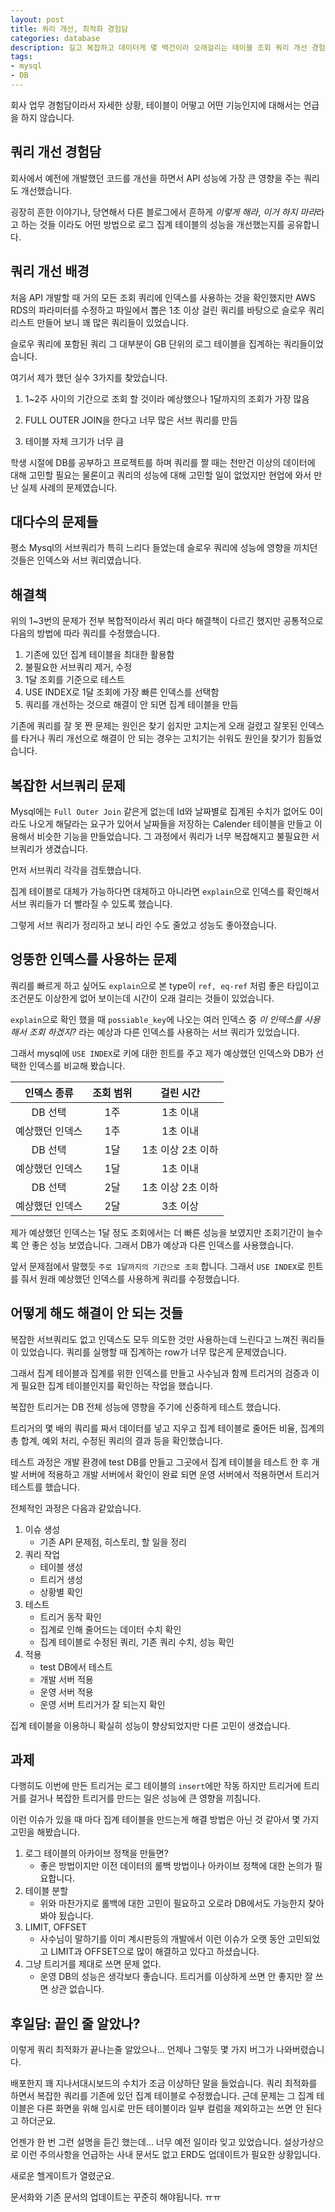 ```yaml
---
layout: post
title: 쿼리 개선, 최적화 경험담
categories: database
description: 길고 복잡하고 데이터게 몇 백건이라 오래걸리는 테이블 조회 쿼리 개선 경험담 입니다. 회사 업무 경험담이라서 자세한 상황, 테이블이 어떻고 어떤 기능인지에 대해서는 언급을 하지 않습니다.
tags:
- mysql
- DB
---
```


회사 업무 경험담이라서 자세한 상황, 테이블이 어떻고 어떤 기능인지에 대해서는 언급을 하지 않습니다.

## 쿼리 개선 경험담

회사에서 예전에 개발했던 코드를 개선을 하면서 API 성능에 가장 큰 영향을 주는 쿼리도 개선했습니다.

굉장히 흔한 이야기나, 당연해서 다른 블로그에서 흔하게 *이렇게 해라*, *이거 하지 마라*라고 하는 것들 이라도
어떤 방법으로 로그 집계 테이블의 성능을 개선했는지를 공유합니다.

## 쿼리 개선 배경

처음 API 개발할 때 거의 모든 조회 쿼리에 인덱스를 사용하는 것을 확인했지만
AWS RDS의 파라미터를 수정하고 파일에서 뽑은 1초 이상 걸린 쿼리를 바탕으로 슬로우 쿼리 리스트 만들어 보니 꽤 많은 쿼리들이 있었습니다.

슬로우 쿼리에 포함된 쿼리 그 대부분이 GB 단위의 로그 테이블을 집계하는 쿼리들이었습니다.

여기서 제가 했던 실수 3가지를 찾았습니다.

1. 1~2주 사이의 기간으로 조회 할 것이라 예상했으나 1달까지의 조회가 가장 많음

1. FULL OUTER JOIN을 한다고 너무 많은 서브 쿼리를 만듬

1. 테이블 자체 크기가 너무 큼

학생 시절에 DB를 공부하고 프로젝트를 하며 쿼리를 짤 때는 천만건 이상의 데이터에 대해 고민할 필요는 물론이고 쿼리의 성능에 대해 고민할 일이 없었지만
현업에 와서 만난 실제 사례의 문제였습니다.

## 대다수의 문제들

평소 Mysql의 서브쿼리가 특히 느리다 들었는데
슬로우 쿼리에 성능에 영향을 끼치던 것들은 인덱스와 서브 쿼리였습니다.

## 해결책

위의 1~3번의 문제가 전부 복합적이라서 쿼리 마다 해결책이 다르긴 했지만 공통적으로 다음의 방법에 따라 쿼리를 수정했습니다.

1. 기존에 있던 집계 테이블을 최대한 활용함
1. 불필요한 서브쿼리 제거, 수정
1. 1달 조회를 기준으로 테스트
1. USE INDEX로 1달 조회에 가장 빠른 인덱스를 선택함
1. 쿼리를 개선하는 것으로 해결이 안 되면 집계 테이블을 만듬

기존에 쿼리를 잘 못 짠 문제는 원인은 찾기 쉽지만 고치는게 오래 걸렸고
잘못된 인덱스를 타거나 쿼리 개선으로 해결이 안 되는 경우는 고치기는 쉬워도 원인을 찾기가 힘들었습니다.

## 복잡한 서브쿼리 문제

Mysql에는 `Full Outer Join` 같은게 없는데 Id와 날짜별로 집계된 수치가 없어도 0이라도 나오게 해달라는 요구가 있어서
날짜들을 저장하는 Calender 테이블을 만들고 이용해서 비슷한 기능을 만들었습니다.
그 과정에서 쿼리가 너무 복잡해지고 불필요한 서브쿼리가 생겼습니다.

먼저 서브쿼리 각각을 검토했습니다.

집계 테이블로 대체가 가능하다면 대체하고 아니라면 `explain`으로 인덱스를 확인해서 서브 쿼리들가 더 빨라질 수 있도록 했습니다.

그렇게 서브 쿼리가 정리하고 보니 라인 수도 줄었고 성능도 좋아졌습니다.

## 엉뚱한 인덱스를 사용하는 문제

쿼리를 빠르게 하고 싶어도 `explain`으로 본 type이 `ref, eq-ref` 처럼 좋은 타입이고
조건문도 이상한게 없어 보이는데 시간이 오래 걸리는 것들이 있었습니다.

`explain`으로 확인 했을 때 `possiable_key`에 나오는 여러 인덱스 중 
_이 인덱스를 사용해서 조회 하겠지?_ 라는 예상과 다른 인덱스를 사용하는 서브 쿼리가 있었습니다.

그래서 mysql에 `USE INDEX`로 키에 대한 힌트를 주고 제가 예상했던 인덱스와 DB가 선택한 인덱스를 비교해 봤습니다.

|인덱스 종류|조회 범위|걸린 시간|
|:---:|:---:|:---:|
|DB 선택|1주|1초 이내|
|예상했던 인덱스|1주|1초 이내|
|DB 선택|1달|1초 이상 2초 이하|
|예상했던 인덱스|1달|1초 이내|
|DB 선택|2달|1초 이상 2초 이하|
|예상했던 인덱스|2달|3초 이상|

제가 예상했던 인덱스는 1달 정도 조회에서는 더 빠른 성능을 보였지만 조회기간이 늘수록 안 좋은 성능 보였습니다.
그래서 DB가 예상과 다른 인덱스를 사용했습니다.

앞서 문제점에서 말했듯 `주로 1달까지의 기간으로 조회` 합니다. 그래서 `USE INDEX`로 힌트를 줘서
원래 예상했던 인덱스를 사용하게 쿼리를 수정했습니다.

## 어떻게 해도 해결이 안 되는 것들

복잡한 서브쿼리도 없고 인덱스도 모두 의도한 것만 사용하는데 느린다고 느껴진 쿼리들이 있었습니다.
쿼리를 실행할 때 집계하는 row가 너무 많은게 문제였습니다.

그래서 집계 테이블과 집계를 위한 인덱스를 만들고 사수님과 함께 트리거의 검증과 이게 필요한 집계 테이블인지를 확인하는 작업을 했습니다.

복잡한 트리거는 DB 전체 성능에 영향을 주기에 신중하게 테스트 했습니다.

트리거의 몇 배의 쿼리를 짜서 데이터를 넣고 지우고 집계 테이블로 줄어든 비율, 집계의 총 합계, 예외 처리, 수정된 쿼리의 결과 등을 확인했습니다.

테스트 과정은 개발 환경에 test DB를 만들고 그곳에서 집계 테이블을 테스트 한 후 개발 서버에 적용하고
개발 서버에서 확인이 완료 되면 운영 서버에서 적용하면서 트리거 테스트를 했습니다.

전체적인 과정은 다음과 같았습니다.

1. 이슈 생성
    -  기존 API 문제점, 히스토리, 할 일을 정리
1. 쿼리 작업
    - 테이블 생성
    - 트리거 생성
    - 상황별 확인
1. 테스트
    - 트리거 동작 확인
    - 집계로 인해 줄어드는 데이터 수치 확인
    - 집계 테이블로 수정된 쿼리, 기존 쿼리 수치, 성능 확인
1. 적용
    - test DB에서 테스트
    - 개발 서버 적용
    - 운영 서버 적용
    - 운영 서버 트리거가 잘 되는지 확인

집계 테이블을 이용하니 확실히 성능이 향상되었지만 다른 고민이 생겼습니다.

## 과제

다행히도 이번에 만든 트리거는 로그 테이블의 `insert`에만 작동 하지만 
트리거에 트리거를 걸거나 복잡한 트리거를 만드는 일은 성능에 큰 영향을 끼침니다.

이런 이슈가 있을 때 마다 집계 테이블을 만드는게 해결 방법은 아닌 것 같아서 몇 가지 고민을 해봤습니다.

1. 로그 테이블의 아카이브 정책을 만들면?
    * 좋은 방법이지만 이전 데이터의 롤백 방법이나 아카이브 정책에 대한 논의가 필요합니다.
1. 테이블 분할
    * 위와 마찬가지로 롤백에 대한 고민이 필요하고 오로라 DB에서도 가능한지 찾아봐야 됬습니다.
1. LIMIT, OFFSET
    * 사수님이 말하기를 이미 계시판등의 개발에서 이런 이슈가 오랫 동안 고민되었고 LIMIT과 OFFSET으로 많이 해결하고 있다고 하셨습니다.
1. 그냥 트리거를 제대로 쓰면 문제 없다.    
    * 운영 DB의 성능은 생각보다 좋습니다. 트리거를 이상하게 쓰면 안 좋지만 잘 쓰면 상관 없습니다.
    
## 후일담: 끝인 줄 알았나?

이렇게 쿼리 최적화가 끝나는줄 알았으나...
언제나 그렇듯 몇 가지 버그가 나와버렸습니다.

배포한지 꽤 지나서대시보드의 수치가 조금 이상하단 말을 들었습니다.
쿼리 최적화를 하면서 복잡한 쿼리를 기존에 있던 집계 테이블로 수정했습니다.
근데 문제는 그 집계 테이블은 다른 화면을 위해 임시로 만든 테이블이라 일부 컬럼을 제외하고는 쓰면 안 된다고 하더군요.

언젠가 한 번 그런 설명을 듣긴 했는데... 너무 예전 일이라 잊고 있었습니다.
설상가상으로 이런 주의사항을 언급하는 사내 문서도 없고 ERD도 업데이트가 필요한 상황입니다.
 
새로운 헬게이트가 열렸군요.

문서화와 기존 문서의 업데이트는 꾸준히 해야됩니다. ㅠㅠ